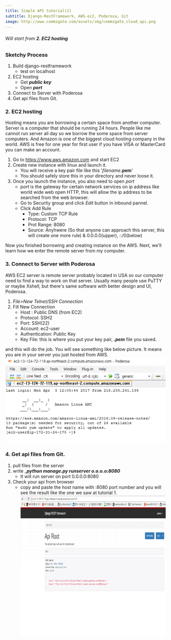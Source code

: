 ```yaml
---
title: Simple API tutorial(2)
subtitle: Django-RestFramework, AWS-ec2, Poderosa, Git
image: http://www.commzgate.com/assets/img/commzgate_cloud_api.png
---
```

###### Will start from __2. EC2 hosting__

### Sketchy Process
1. Build django-restframework
   * test on localhost
2. EC2 hosting
   * Get _**public key**_
   * Open _**port**_
3. Connect to Server with Poderosa
4. Get api files from Git.

### 2. EC2 hosting
Hosting means you are borrowing a certain space from another computer. Server is a computer that should be running 24 hours. People like me cannot run server all day so we borrow the some space from server computers. And Amazon is one of the biggest cloud hosting company in the world. 
AWS is free for one year for first user if you have VISA or MasterCard you can make an account.
1. Go to https://www.aws.amazon.com and start EC2
2. Create new instance with linux and launch it.
   * You will receive a key pair file like this '*filename*__.pem__'
   * You should safely store this in your directory and never loose it.
3. Once you launch the instance, you also need to open *port*
   * *port* is the gateway for certain network services on ip address like world wide web open HTTP, this will allow the ip address to be searched from the web browser.
   * Go to Security group and click *Edit* button in inbound pannel.
   * Click Add Rule
      * Type: Custom TCP Rule
      * Protocol: TCP
      * Prot Range: 8080
      * Source: Anyhwere (So that anyone can approach this server, this will create one more rule) & 0.0.0.0(upper), ::/0(below)
      
Now you finished borrowing and creating instance on the AWS. Next, we'll learn how we enter the remote server from my computer.

### 3. Connect to Server with Poderosa
AWS EC2 server is remote server probably located in USA so our computer need to find a way to work on that server. Usually many people use PuTTY or maybe Xshell, but there's same software with better design and UI, Poderosa.
1. *File>New Telnet/SSH Connection*
2. Fill New Connection
   * Host : Public DNS (from EC2)
   * Protocol: SSH2
   * Port: SSH(22)
   * Account: ec2-user
   * Authentication: Public Key
   * Key File: this is where you put your key pair, _**.pem**_ file you saved.

and this will do the job. You will see something like below picture. It means you are in your server you just hosted from AWS.
![poderosa result](img/api-tutorial3.PNG)

### 4. Get api files from Git.
1. pull files from the server
2. write __**python manage.py runserver o.o.o.o:8080**_
    * It will run server on port 0.0.0.0:8080
3. Check your api from browser 
    * copy and paste the host name with :8080 port number and you will see the result like the one we saw at tutorial 1.
![apiresult](img/api-tutorial1.PNG)
